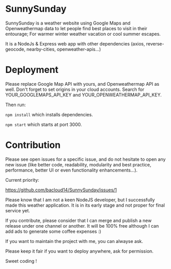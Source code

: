 # SunnySunday

SunnySunday is a weather website using Google Maps and Openweathermap data to let people find best places to visit in their entourage; For warmer winter weather vacation or cool summer escapes. 

It is a NodeJs & Express web app with other dependencies (axios, reverse-geocode, nearby-cities, openweather-apis...)


# Deployment

Please replace Google Map API with yours, and Openweathermap API as well. Don't forget to set origins in your cloud accounts. Search for YOUR_GOOGLEMAPS_API_KEY and YOUR_OPENWEATHERMAP_API_KEY.

Then run:

`npm install` which installs dependencies.

`npm start` which starts at port 3000.

# Contribution

Please see open issues for a specific issue, and do not hesitate to open any new issue (like better code, readability, modularity and best practice, performance, better UI or even functionality enhancements...).

Current priority: 

https://github.com/bacloud14/SunnySunday/issues/1

Please know that I am not a keen NodeJS developer, but I successfully made this weather application. It is in its early stage and not proper for final service yet.

If you contribute, please consider that I can merge and publish a new release under one channel or another. It will be 100% free although I can add ads to generate some coffee expenses :)

If you want to maintain the project with me, you can alwayse ask.

Please keep it fair if you want to deploy anywhere, ask for permission.

Sweet coding !
